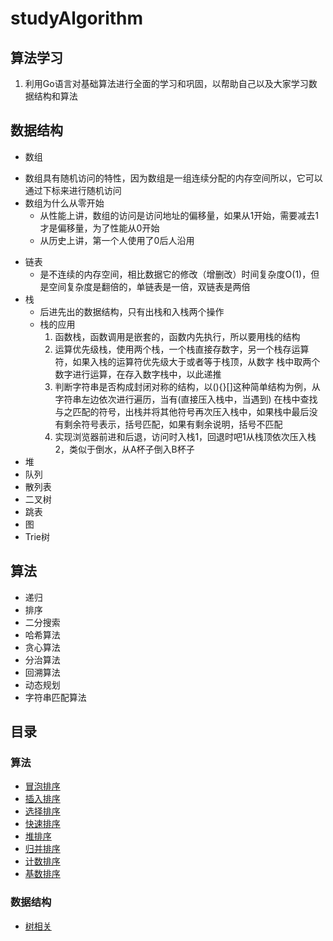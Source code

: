 # studyAlgorithm
## 算法学习
1. 利用Go语言对基础算法进行全面的学习和巩固，以帮助自己以及大家学习数据结构和算法
## 数据结构
* 数组
+ 数组具有随机访问的特性，因为数组是一组连续分配的内存空间所以，它可以通过下标来进行随机访问
+ 数组为什么从零开始
    + 从性能上讲，数组的访问是访问地址的偏移量，如果从1开始，需要减去1才是偏移量，为了性能从0开始
    + 从历史上讲，第一个人使用了0后人沿用
* 链表
    + 是不连续的内存空间，相比数据它的修改（增删改）时间复杂度O(1)，但是空间复杂度是翻倍的，单链表是一倍，双链表是两倍
* 栈
    + 后进先出的数据结构，只有出栈和入栈两个操作
    + 栈的应用
        1. 函数栈，函数调用是嵌套的，函数内先执行，所以要用栈的结构
        2. 运算优先级栈，使用两个栈，一个栈直接存数字，另一个栈存运算符，如果入栈的运算符优先级大于或者等于栈顶，从数字
        栈中取两个数字进行运算，在存入数字栈中，以此递推
        3. 判断字符串是否构成封闭对称的结构，以(){}[]这种简单结构为例，从字符串左边依次进行遍历，当有(直接压入栈中，当遇到)
        在栈中查找与之匹配的符号，出栈并将其他符号再次压入栈中，如果栈中最后没有剩余符号表示，括号匹配，如果有剩余说明，括号不匹配
        4. 实现浏览器前进和后退，访问时入栈1，回退时吧1从栈顶依次压入栈2，类似于倒水，从A杯子倒入B杯子
* 堆
* 队列
* 散列表
* 二叉树
* 跳表
* 图
* Trie树
## 算法
* 递归
* 排序
* 二分搜索
* 哈希算法
* 贪心算法
* 分治算法
* 回溯算法
* 动态规划
* 字符串匹配算法
## 目录
### 算法
* [冒泡排序](https://github.com/xiangdong1987/studyAlgorithm/tree/master/algorithm/bubbleSort "快速排序")
* [插入排序](https://github.com/xiangdong1987/studyAlgorithm/tree/master/algorithm/insertSort "快速排序")
* [选择排序](https://github.com/xiangdong1987/studyAlgorithm/tree/master/algorithm/selectSort "选择排序")
* [快速排序](https://github.com/xiangdong1987/studyAlgorithm/tree/master/algorithm/quickSort "快速排序")
* [堆排序](https://github.com/xiangdong1987/studyAlgorithm/tree/master/algorithm/heapkSort "堆排序")
* [归并排序](https://github.com/xiangdong1987/studyAlgorithm/tree/master/algorithm/mergeSort "归并排序")
* [计数排序](https://github.com/xiangdong1987/studyAlgorithm/tree/master/algorithm/countSort "计数排序")
* [基数排序](https://github.com/xiangdong1987/studyAlgorithm/tree/master/algorithm/radixSort "基数排序")
### 数据结构
* [树相关](https://github.com/xiangdong1987/studyAlgorithm/tree/master/dataStructure/tree "树相关")